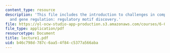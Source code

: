 ```yaml
---
content_type: resource
description: 'This file includes the introduction to challenges in computational biology,
  and gene regulation: regulatory motif discovery.'
file: https://ol-ocw-studio-app-production.s3.amazonaws.com/courses/6-096-algorithms-for-computational-biology-spring-2005/b46c798d787c6aa54f84c5377a566aba_lecture1.pdf
file_type: application/pdf
resourcetype: Document
title: lecture1.pdf
uid: b46c798d-787c-6aa5-4f84-c5377a566aba
---
```

